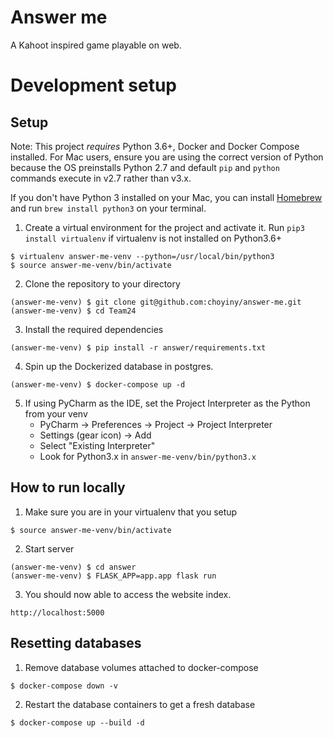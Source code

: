 # Answer me
A Kahoot inspired game playable on web.

# Development setup

## Setup

Note: This project *requires* Python 3.6+, Docker and Docker Compose installed. For Mac users, ensure you are using the correct version of Python because the OS preinstalls Python 2.7 and default `pip` and `python` commands execute in v2.7 rather than v3.x.

If you don't have Python 3 installed on your Mac, you can install [Homebrew](https://brew.sh/) and run `brew install python3` on your terminal.

1. Create a virtual environment for the project and activate it. Run `pip3 install virtualenv` if virtualenv is not installed on Python3.6+
```
$ virtualenv answer-me-venv --python=/usr/local/bin/python3
$ source answer-me-venv/bin/activate
```

2. Clone the repository to your directory
```
(answer-me-venv) $ git clone git@github.com:choyiny/answer-me.git
(answer-me-venv) $ cd Team24
```

3. Install the required dependencies
```
(answer-me-venv) $ pip install -r answer/requirements.txt
```

4. Spin up the Dockerized database in postgres.
```
(answer-me-venv) $ docker-compose up -d
```

5. If using PyCharm as the IDE, set the Project Interpreter as the Python from your venv
    - PyCharm -> Preferences -> Project -> Project Interpreter
    - Settings (gear icon) -> Add
    - Select "Existing Interpreter"
    - Look for Python3.x in `answer-me-venv/bin/python3.x`

## How to run locally
1. Make sure you are in your virtualenv that you setup
```
$ source answer-me-venv/bin/activate
```
2. Start server
```
(answer-me-venv) $ cd answer
(answer-me-venv) $ FLASK_APP=app.app flask run
```
3. You should now able to access the website index.
```
http://localhost:5000
```

## Resetting databases
1. Remove database volumes attached to docker-compose
```
$ docker-compose down -v
```
2. Restart the database containers to get a fresh database
```
$ docker-compose up --build -d
```

